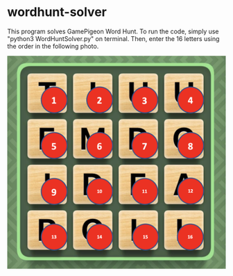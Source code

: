 # wordhunt-solver

This program solves GamePigeon Word Hunt. To run the code, simply use "python3 WordHuntSolver.py" on terminal. Then, enter the 16 letters using the order in the following photo. 

![How to insert the 16 letters](/wordorder.png)
